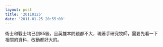 ```yaml
---
layout: post
title: '20110125'
date: '2011-01-25 20:55:00'
---
```


<p>術士和戰士均已到85級，且英雄本問題都不大，現著手研究牧師，需要先看一下相關的資料，改動都好大的。</p>